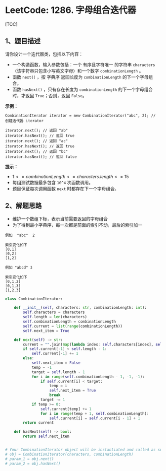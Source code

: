 # LeetCode: 1286. 字母组合迭代器

[TOC]

## 1、题目描述

请你设计一个迭代器类，包括以下内容：

-   一个构造函数，输入参数包括：一个 有序且字符唯一 的字符串 `characters`（该字符串只包含小写英文字母）和一个数字 `combinationLength` 。
-   函数 `next()` ，按 字典序 返回长度为 `combinationLength` 的下一个字母组合。
-   函数 `hasNext()` ，只有存在长度为 `combinationLength` 的下一个字母组合时，才返回 `True`；否则，返回 `False`。

**示例：**

```
CombinationIterator iterator = new CombinationIterator("abc", 2); // 创建迭代器 iterator

iterator.next(); // 返回 "ab"
iterator.hasNext(); // 返回 true
iterator.next(); // 返回 "ac"
iterator.hasNext(); // 返回 true
iterator.next(); // 返回 "bc"
iterator.hasNext(); // 返回 false
```

**提示：**

-   $1 <= combinationLength <= characters.length <= 15$
-   每组测试数据最多包含 `10^4` 次函数调用。
-   题目保证每次调用函数 `next` 时都存在下一个字母组合。



## 2、解题思路

-   维护一个数组下标，表示当前需要返回的字母组合
-   为了得到最小字典序，每一次都是前面的索引不动，最后的索引加一

```
例如  "abc"  2

索引变化如下
[0,1]
[0,2]
[1,2]
```

```
例如 "abcd" 3

索引变化如下
[0,1,2]
[0,1,3]
[1,2,3]
```



```python
class CombinationIterator:

    def __init__(self, characters: str, combinationLength: int):
        self.characters = characters
        self.length = len(characters)
        self.combinationLength = combinationLength
        self.current = list(range(combinationLength))
        self.next_item = True

    def next(self) -> str:
        current = "".join(map(lambda index: self.characters[index], self.current))
        if self.current[-1] < self.length - 1:
            self.current[-1] += 1
        else:
            self.next_item = False
            temp = -1
            target = self.length - 1
            for i in range(self.combinationLength - 1, -1, -1):
                if self.current[i] < target:
                    temp = i
                    self.next_item = True
                    break
                target -= 1
            if temp >= 0:
                self.current[temp] += 1
                for i in range(temp + 1, self.combinationLength):
                    self.current[i] = self.current[i - 1] + 1
        return current

    def hasNext(self) -> bool:
        return self.next_item


# Your CombinationIterator object will be instantiated and called as such:
# obj = CombinationIterator(characters, combinationLength)
# param_1 = obj.next()
# param_2 = obj.hasNext()
```


